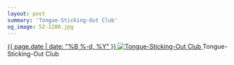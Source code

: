 ```yaml
---
layout: post
summary: 'Tongue-Sticking-Out Club'
og_image: 52-1280.jpg
---
```


<p>
 <time>
  <a href="/52">
   {{ page.date | date: "%B %-d, %Y" }}
  </a>
 </time>
 <a href="/52">
  <img alt="Tongue-Sticking-Out Club" data-taken="9/10/2013" sizes="(min-width: 700px) 50vw, calc(100vw - 2rem)" src="{{ site.assets_url }}/52-640.jpg" srcset="{{ site.assets_url }}/52-1280.jpg 1280w, {{ site.assets_url }}/52-960.jpg 960w, {{ site.assets_url }}/52-640.jpg 640w, {{ site.assets_url }}/52-320.jpg 320w"/>
 </a>
 <span>
  Tongue-Sticking-Out Club
 </span>
</p>

